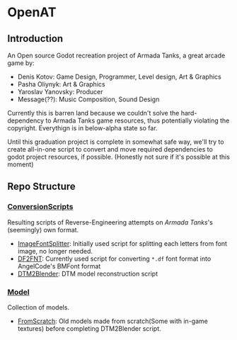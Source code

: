 # OpenAT

## Introduction

An Open source Godot recreation project of Armada Tanks, a great arcade game by:

- Denis Kotov: Game Design, Programmer, Level design, Art & Graphics
- Pasha Oliynyk: Art & Graphics
- Yaroslav Yanovsky: Producer
- Message(??): Music Composition, Sound Design 

Currently this is barren land because we couldn't solve the hard-dependency to Armada Tanks game resources, thus potentially violating the copyright. Everythign is in below-alpha state so far.

Until this graduation project is complete in somewhat safe way, we'll try to create all-in-one script to convert and move required dependencies to godot project resources, if possible. (Honestly not sure if it's possible at this moment)

## Repo Structure

### [ConversionScripts](ConversionScripts)
Resulting scripts of Reverse-Engineering attempts on *Armada Tanks*'s (seemingly) own format.

- [ImageFontSplitter](ConversionScripts/ImageFontSplitter): Initially used script for splitting each letters from font image, no longer needed.
- [DF2FNT](ConversionScripts/DF2FNT): Currently used script for converting `*.df` font format into AngelCode's BMFont format 
- [DTM2Blender](ConversionScripts/DTM2Blender): DTM model reconstruction script


### [Model](Model)
Collection of models.

- [FromScratch](Model/FromScratch): Old models made from scratch(Some with in-game textures) before completing DTM2Blender script.
